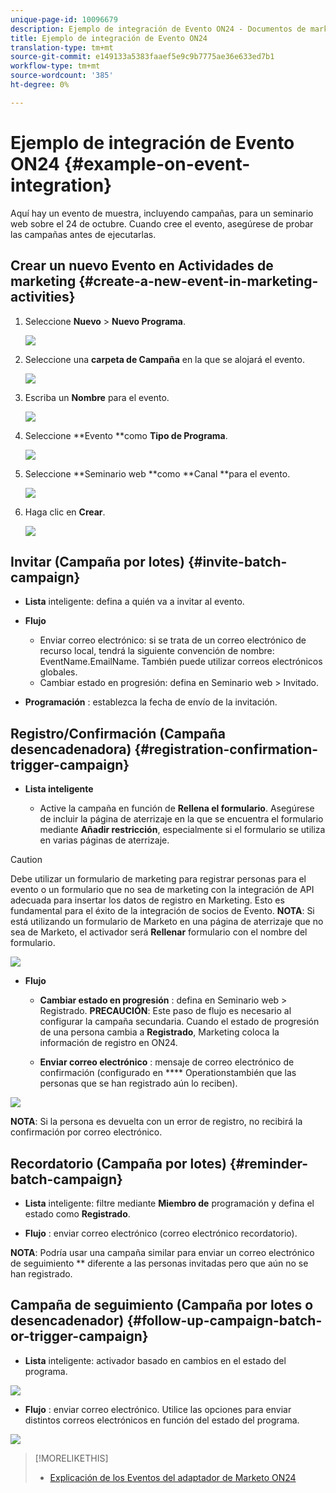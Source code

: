 ```yaml
---
unique-page-id: 10096679
description: Ejemplo de integración de Evento ON24 - Documentos de marketing - Documentación del producto
title: Ejemplo de integración de Evento ON24
translation-type: tm+mt
source-git-commit: e149133a5383faaef5e9c9b7775ae36e633ed7b1
workflow-type: tm+mt
source-wordcount: '385'
ht-degree: 0%

---
```



# Ejemplo de integración de Evento ON24 {#example-on-event-integration}

Aquí hay un evento de muestra, incluyendo campañas, para un seminario web sobre el 24 de octubre. Cuando cree el evento, asegúrese de probar las campañas antes de ejecutarlas.

## Crear un nuevo Evento en Actividades de marketing {#create-a-new-event-in-marketing-activities}

1. Seleccione **Nuevo** > **Nuevo Programa**.

   ![](assets/image2015-12-22-15-3a35-3a15.png)

1. Seleccione una **carpeta de Campaña** en la que se alojará el evento.

   ![](assets/image2015-12-22-15-3a39-3a51.png)

1. Escriba un **Nombre** para el evento.

   ![](assets/image2015-12-22-15-3a43-3a4.png)

1. Seleccione **Evento **como **Tipo de Programa**.

   ![](assets/image2015-12-22-15-3a44-3a41.png)

1. Seleccione **Seminario web **como **Canal **para el evento.

   ![](assets/image2015-12-22-15-3a46-3a34.png)

1. Haga clic en **Crear**.

   ![](assets/image2015-12-22-15-3a48-3a20.png)

## Invitar (Campaña por lotes) {#invite-batch-campaign}

* **Lista**  inteligente: defina a quién va a invitar al evento.
* **Flujo**

   * Enviar correo electrónico: si se trata de un correo electrónico de recurso local, tendrá la siguiente convención de nombre: EventName.EmailName. También puede utilizar correos electrónicos globales.
   * Cambiar estado en progresión: defina en Seminario web > Invitado.

* **Programación** : establezca la fecha de envío de la invitación.

## Registro/Confirmación (Campaña desencadenadora) {#registration-confirmation-trigger-campaign}

* **Lista inteligente**

   * Active la campaña en función de **Rellena el formulario**. Asegúrese de incluir la página de aterrizaje en la que se encuentra el formulario mediante **Añadir restricción**, especialmente si el formulario se utiliza en varias páginas de aterrizaje.

>[!CAUTION]
>
>Debe utilizar un formulario de marketing para registrar personas para el evento o un formulario que no sea de marketing con la integración de API adecuada para insertar los datos de registro en Marketing. Esto es fundamental para el éxito de la integración de socios de Evento. **NOTA**: Si está utilizando un formulario de Marketo en una página de aterrizaje que no sea de Marketo, el activador será  **Rellenar** formulario con el nombre del formulario.

![](assets/image2015-12-22-15-3a50-3a22.png)

* **Flujo**

   * **Cambiar estado en progresión** : defina en Seminario web > Registrado. **PRECAUCIÓN**: Este paso de flujo es necesario al configurar la campaña secundaria. Cuando el estado de progresión de una persona cambia a **Registrado**, Marketing coloca la información de registro en ON24.

   * **Enviar correo electrónico** : mensaje de correo electrónico de confirmación (configurado en  **** Operationstambién que las personas que se han registrado aún lo reciben).

![](assets/image2015-12-22-15-3a52-3a9.png)

**NOTA**: Si la persona es devuelta con un error de registro, no recibirá la confirmación por correo electrónico.

## Recordatorio (Campaña por lotes) {#reminder-batch-campaign}

* **Lista**  inteligente: filtre mediante  **Miembro de** programación y defina el estado como  **Registrado**.

* **Flujo** : enviar correo electrónico (correo electrónico recordatorio).

**NOTA**: Podría usar una campaña similar para enviar un correo electrónico de seguimiento  ** diferente a las personas invitadas pero que aún no se han registrado.

## Campaña de seguimiento (Campaña por lotes o desencadenador) {#follow-up-campaign-batch-or-trigger-campaign}

* **Lista**  inteligente: activador basado en cambios en el estado del programa.

![](assets/image2015-12-22-15-3a57-3a25.png)

* **Flujo** : enviar correo electrónico. Utilice las opciones para enviar distintos correos electrónicos en función del estado del programa.

![](assets/ten.png)

>[!MORELIKETHIS]
>
>* [Explicación de los Eventos del adaptador de Marketo ON24](understanding-marketo-on24-adapter-events.md)

>



